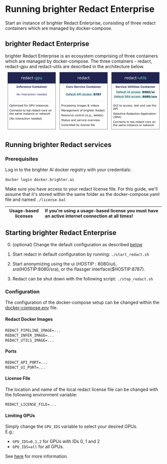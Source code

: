 # Running brighter Redact Enterprise
Start an instance of brighter Redact Enterprise, consisting of three redact containers which are managed by docker-compose.


## brighter Redact Enterprise
brighter Redact Enterprise is an ecosystem comprising of three containers which are managed by docker-compose. The three containers - redact, redact-gpu and redact-utils are described in the architecture below.
![image](./redact_containers.png)

## Running brighter Redact services
### Prerequisites
Log in to the brighter AI docker registry with your credentials:

`docker login docker.brighter.ai`

Make sure you have access to your redact license file. For this guide, we'll assume that it's stored within the same folder as the docker-compose.yaml file and named `./license.bal`

| Usage-based licenses | If you're using a usage-based license you must have an active internet connection at all times!       |
|-------------|:------------------------|

## Starting brighter Redact Enterprise

0. (optional) Change the default configuration as described [below](#configuration)

1. Start redact in default configuration by running:
`./start_redact.sh`

2. Start anonymizing using the ui ($HOSTIP:8080/ui), sra ($HOSTIP:8080/sra), or the flassger interface($HOSTIP:8787).

3. Redact can be shut down with the following script:
`./stop_redact.sh`

### Configuration
The configuration of the docker-compose setup can be changed within the [docker-compose.env](./docker-compose.env) file.

#### Redact Docker Images
```
REDACT_PIPELINE_IMAGE=...
REDACT_INFER_IMAGE=...
REDACT_UTILS_IMAGE=...
```
#### Ports
```
REDACT_API_PORT=...
REDACT_UI_PORT=...
```
#### License File
The location and name of the local redact license file can be changed with the following environment variable:
```
REDACT_LICENSE_FILE=...
```
#### Limiting GPUs
Simply change the `GPU_IDS` variable to select your desired GPUs.\
E.g.:
- `GPU_IDS=0,1,2` for GPUs with IDs 0, 1 and 2
- `GPU_IDS=all` for all GPUs.

See [here](https://docs.nvidia.com/datacenter/cloud-native/container-toolkit/user-guide.html#gpu-enumeration) for more information.
